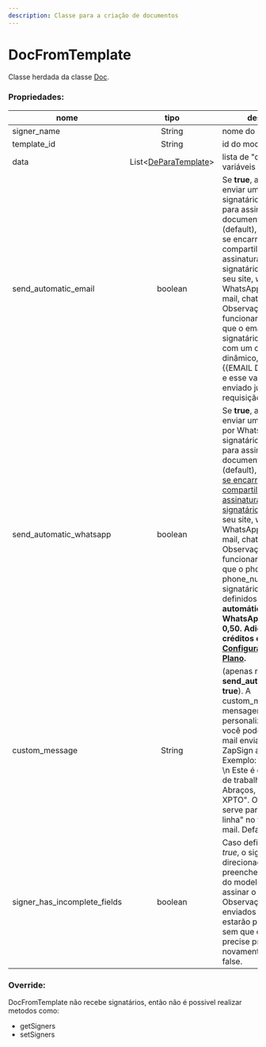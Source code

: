 ```yaml
---
description: Classe para a criação de documentos
---
```


# DocFromTemplate

Classe herdada da classe [Doc](doc.md).

### Propriedades:

<table><thead><tr><th width="275">nome</th><th width="213.33333333333331" align="center">tipo</th><th>descrição</th></tr></thead><tbody><tr><td>signer_name</td><td align="center">String</td><td>nome do signatário</td></tr><tr><td>template_id</td><td align="center">String</td><td>id do modelo</td></tr><tr><td>data</td><td align="center">List&#x3C;<a href="deparatemplate.md">DeParaTemplate</a>></td><td>lista de "de para" das variáveis do modelo</td></tr><tr><td>send_automatic_email</td><td align="center">boolean</td><td>Se <strong>true</strong>, a ZapSign irá enviar um e-mail ao signatário com o link para assinar o documento. Se <strong>false</strong> (default), você é quem se encarregará de compartilhar o link de assinatura com o signatário, seja pelo seu site, widget, WhatsApp, SMS, e-mail, chat etc. Observação: para isso funcionar, é obrigatório que o email do signatário seja definido com um campo dinâmico, por exemplo {{EMAIL DO CLIENTE}}, e esse valor seja enviado junto da requisição.</td></tr><tr><td>send_automatic_whatsapp</td><td align="center">boolean</td><td>Se <strong>true</strong>, a ZapSign irá enviar uma mensagem por WhatsApp ao signatário com o link para assinar o documento. Se <strong>false</strong> (default), <a href="https://docs.zapsign.com.br/documentos/criar-documento#o-que-fazer-com-a-resposta">você é quem se encarregará de compartilhar o link de assinatura com o signatário</a>, seja pelo seu site, widget, WhatsApp, SMS, e-mail, chat etc. Observação: para isso funcionar, é obrigatório que o phone_country e phone_number do signatário sejam definidos e <strong>cada envio automático via WhatsApp custa R$ 0,50. Adicione créditos em</strong> <a href="https://app.zapsign.com.br/conta/configuracoes?tab=plans"><strong>Configurações > Plano</strong></a><strong>.</strong></td></tr><tr><td>custom_message </td><td align="center">String</td><td>(apenas relevante caso <strong>send_automatic_email: true</strong>). A custom_message é a mensagem personalizada que você pode inserir no e-mail enviado pela ZapSign ao signatário. Exemplo: "Olá Fulano, \n Este é o seu contrato de trabalho. \n Abraços, Equipe XPTO". O símbolo \n serve para "pular uma linha" no texto do e-mail. Default: ""</td></tr><tr><td>signer_has_incomplete_fields </td><td align="center">boolean</td><td>Caso definido como <em>true</em>, o signatário será direcionado para preencher o formulário do modelo antes de assinar o documento. Observação: valores enviados em <em>data</em> já estarão preenchidos, sem que o signatário precise preencher novamente. Default: false.</td></tr></tbody></table>

### Override:

DocFromTemplate não recebe signatários, então não é possivel realizar metodos como:&#x20;

* getSigners
* setSigners
